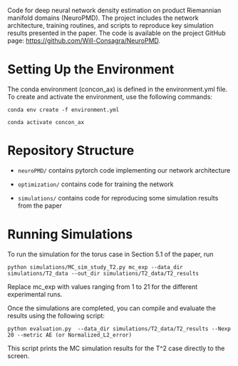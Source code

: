 Code for deep neural network density estimation on product Riemannian manifold domains (NeuroPMD). 
The project includes the network architecture, training routines, and scripts to reproduce key simulation results presented in the paper. 
The code is available on the project GitHub page: https://github.com/Will-Consagra/NeuroPMD.

# Setting Up the Environment

The conda environment (concon_ax) is defined in the environment.yml file. To create and activate the environment, use the following commands:

`conda env create -f environment.yml` 

`conda activate concon_ax`

# Repository Structure

- `neuroPMD/` contains pytorch code implementing our network architecture

- `optimization/` contains code for training the network 

- `simulations/` contains code for reproducing some simulation results from the paper 

# Running Simulations

To run the simulation for the torus case in Section 5.1 of the paper, run

`python simulations/MC_sim_study_T2.py mc_exp --data_dir simulations/T2_data --out_dir simulations/T2_data/T2_results`

Replace mc_exp with values ranging from 1 to 21 for the different experimental runs.

Once the simulations are completed, you can compile and evaluate the results using the following script:

`python evaluation.py  --data_dir simulations/T2_data/T2_results --Nexp 20 --metric AE (or Normalized_L2_error)`

This script prints the MC simulation results for the T^2 case directly to the screen. 

